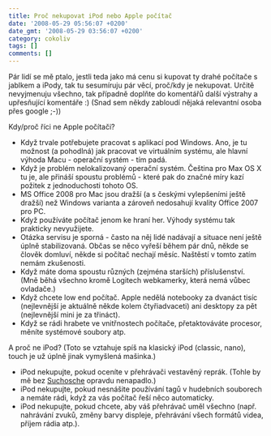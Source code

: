 ```yaml
---
title: Proč nekupovat iPod nebo Apple počítač
date: '2008-05-29 05:56:07 +0200'
date_gmt: '2008-05-29 03:56:07 +0200'
category: cokoliv
tags: []
comments: []
---
```

<p>Pár lidí se mě ptalo, jestli teda jako má cenu si kupovat ty drahé počítače s jablkem a iPody, tak tu sesumíruju pár věcí, proč/kdy je nekupovat. Určitě nevyjmenuju všechno, tak případně doplňte do komentářů další výstrahy a upřesňující komentáře :) (Snad sem někdy zabloudí nějaká relevantní osoba přes google ;-))</p>
<p>Kdy/proč říci ne Apple počítači?</p>
<ul>
<li>Když trvale potřebujete pracovat s aplikací pod Windows. Ano, je tu možnost (a pohodlná) jak pracovat ve virtuálním systému, ale hlavní výhoda Macu - operační systém - tím padá.</li>
<li>Když je problém nelokalizovaný operační systém. Čeština pro Max OS X tu je, ale přináší spoustu problémů - které pak do značné míry kazí požitek z jednoduchosti tohoto OS.</li>
<li>MS Office 2008 pro Mac jsou dražší (a s českými vylepšeními ještě dražší) než Windows varianta a zároveň nedosahují kvality Office 2007 pro PC.</li>
<li>Když používáte počítač jenom ke hraní her. Výhody systému tak prakticky nevyužijete.</li>
<li>Otázka servisu je sporná - často na něj lidé nadávají a situace není ještě úplně stabilizovaná. Občas se něco vyřeší během pár dnů, někde se člověk domluví, někde si počítač nechají měsíc. Naštěstí v tomto zatím nemám zkušenosti.</li>
<li>Když máte doma spoustu různých (zejména starších) příslušenství. (Mně běhá všechno kromě Logitech webkamerky, která nemá vůbec ovladače.)</li>
<li>Když chcete low end počítač. Apple nedělá notebooky za dvanáct tisíc (nejlevnější je aktuálně někde kolem čtyřiadvaceti) ani desktopy za pět (nejlevnější mini je za třináct).</li>
<li>Když se rádi hrabete ve vnitřnostech počítače, přetaktováváte procesor, měníte systémové soubory atp.</li>
</ul>
<p>A proč ne iPod? (Toto se vztahuje spíš na klasický iPod (classic, nano), touch je už úplně jinak vymyšlená mašinka.)</p>
<ul>
<li>iPod nekupujte, pokud oceníte v přehrávači vestavěný reprák. (Tohle by mě bez <a href="https://suchosch.net/">Suchosche</a> opravdu nenapadlo.)</li>
<li>iPod nekupujte, pokud nesnášite používání tagů v hudebních souborech a nemáte rádi, když za vás počítač řeší něco automaticky.</li>
<li>iPod nekupujte, pokud chcete, aby váš přehrávač uměl všechno (např. nahrávání zvuků, změny barvy displeje, přehrávání všech formátů videa, příjem rádia atp.).</li>
</ul>
